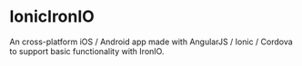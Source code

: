 IonicIronIO
===========

An cross-platform iOS / Android app made with AngularJS / Ionic / Cordova to support basic functionality with IronIO. 
